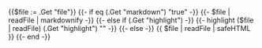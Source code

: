 {{$file := .Get "file"}}
{{- if eq (.Get "markdown") "true" -}}
{{- $file | readFile | markdownify -}}
{{- else if (.Get "highlight") -}}
{{- highlight ($file | readFile) (.Get "highlight") "" -}}
{{- else -}}
{{ $file | readFile | safeHTML }}
{{- end -}}
